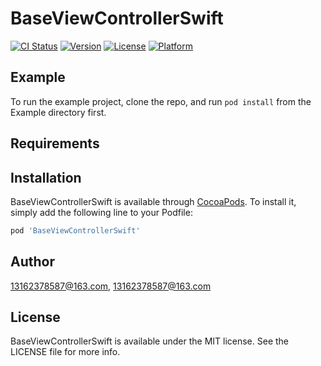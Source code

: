 # BaseViewControllerSwift

[![CI Status](https://img.shields.io/travis/13162378587@163.com/BaseViewControllerSwift.svg?style=flat)](https://travis-ci.org/13162378587@163.com/BaseViewControllerSwift)
[![Version](https://img.shields.io/cocoapods/v/BaseViewControllerSwift.svg?style=flat)](https://cocoapods.org/pods/BaseViewControllerSwift)
[![License](https://img.shields.io/cocoapods/l/BaseViewControllerSwift.svg?style=flat)](https://cocoapods.org/pods/BaseViewControllerSwift)
[![Platform](https://img.shields.io/cocoapods/p/BaseViewControllerSwift.svg?style=flat)](https://cocoapods.org/pods/BaseViewControllerSwift)

## Example

To run the example project, clone the repo, and run `pod install` from the Example directory first.

## Requirements

## Installation

BaseViewControllerSwift is available through [CocoaPods](https://cocoapods.org). To install
it, simply add the following line to your Podfile:

```ruby
pod 'BaseViewControllerSwift'
```

## Author

13162378587@163.com, 13162378587@163.com

## License

BaseViewControllerSwift is available under the MIT license. See the LICENSE file for more info.
